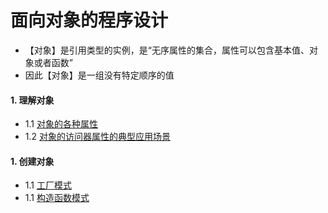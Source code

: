 # 面向对象的程序设计
- 【对象】是引用类型的实例，是“无序属性的集合，属性可以包含基本值、对象或者函数”
- 因此【对象】是一组没有特定顺序的值

#### 1. 理解对象
- 1.1 [对象的各种属性](https://github.com/ZZsimon/Pro-Js-Note/blob/master/chapter_06/object_01/property.html)
- 1.2 [对象的访问器属性的典型应用场景](https://github.com/ZZsimon/Pro-Js-Note/blob/master/chapter_06/object_01/mvvm.html)
#### 1. 创建对象
- 1.1 [工厂模式](https://github.com/ZZsimon/Pro-Js-Note/blob/master/chapter_06/object_02/factory.html)
- 1.1 [构造函数模式](https://github.com/ZZsimon/Pro-Js-Note/blob/master/chapter_06/object_02/constructor.html)
